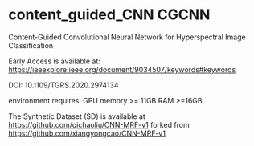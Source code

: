 # content_guided_CNN CGCNN
Content-Guided Convolutional Neural Network for Hyperspectral Image Classification

Early Access is available at: https://ieeexplore.ieee.org/document/9034507/keywords#keywords

DOI: 10.1109/TGRS.2020.2974134


environment requires:
GPU memory >= 11GB
RAM >=16GB

The Synthetic Dataset (SD) is available at https://github.com/qichaoliu/CNN-MRF-v1 forked from https://github.com/xiangyongcao/CNN-MRF-v1


